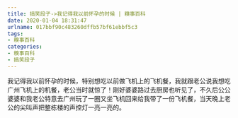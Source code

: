 ```yaml
---
title: 搞笑段子->我记得我以前怀孕的时候 | 糗事百科
date: 2020-01-04 18:31:47
urlname: 017bbf90c483260dffb57bf61ebbf5c3
tags: 
- 糗事百科
categories:
- 糗事百科
- 搞笑段子
---
```

我记得我以前怀孕的时候，特别想吃以前做飞机上的飞机餐，我就跟老公说我想吃广州飞机上的机餐，老公当时就惊了！刚好婆婆路过去厨房也听见了，不久后公公婆婆和我老公特意去广州玩了一圈又坐飞机回来给我带了一份飞机餐，当天晚上老公的尖叫声把整栋楼的声控灯一亮一亮的。


